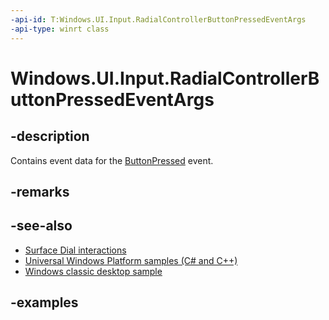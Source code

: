 ```yaml
---
-api-id: T:Windows.UI.Input.RadialControllerButtonPressedEventArgs
-api-type: winrt class
---
```


<!-- Class syntax.
public class RadialControllerButtonPressedEventArgs 
-->

# Windows.UI.Input.RadialControllerButtonPressedEventArgs

## -description
Contains event data for the [ButtonPressed](radialcontroller_buttonpressed.md) event.

## -remarks

## -see-also
- [Surface Dial interactions](https://msdn.microsoft.com/windows/uwp/input-and-devices/windows-wheel-interactions)
- [Universal Windows Platform samples (C# and C++)](https://go.microsoft.com/fwlink/?linkid=832713)
- [Windows classic desktop sample](https://aka.ms/radialcontrollerclassicsample)

## -examples

